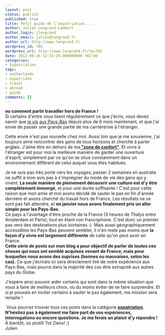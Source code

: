 ```yaml
---
layout: post
status: publish
published: true
title: Petit guide de l'expatriation. . .
author: Julien Lengrand-Lambert
author_login: jlengrand
author_email: julien@lengrand.fr
author_url: http://www.lengrand.fr
wordpress_id: 765
wordpress_url: http://www.lengrand.fr/?p=765
date: 2012-09-26 12:32:24.000000000 +02:00
categories:
- Expatriation
tags:
- netherlands
- expatriate
- travel
- abroad
- guide
comments: []
---
```

<div><strong>ou comment partir travailler hors de France !</strong></div>
<div></div>
Si certains d'entre vous lisent régulièrement ce que j'écris, vous devez savoir que <a title="Job Space" href="http://www.lengrand.fr/job-space/">je vis</a> <a title="Job Space" href="http://www.lengrand.fr/job-space/">aux Pays-Bas</a> depuis plus de 6 mois maintenant, et que j'ai envie de passer une grande partie de ma carrière/vie à l'étranger.
<div>

Cette envie n'est pas nouvelle chez moi. Aussi loin que je me souvienne, j'ai toujours aimé rencontrer des gens de tous horizons et cherché à parler anglais. J'aime être en dehors de ma<a title="comfort zone" href="https://en.wikipedia.org/wiki/Comfort_zone" target="_blank"><strong> "zone de confort"</strong></a>. Et vivre à l'étranger est pour moi la meilleure manière de garder une ouverture d'esprit; simplement par ce qu'on se situe constamment dans un environnement différent de celui auquel vous êtes habitués.
<div></div>
Je ne suis pas très porté vers les voyages; passer 2 semaines en australie ne suffit à mon avis pas à s'imprégner du mode de vie des gens qui y vivent.<strong> La seule manière de pleinement découvrir une culture est d'y être complètement immergé</strong>, et pour une durée suffisante ! C'est pour cette raison que mon amie et moi avons décidé de sauter le pas en fin d'année dernière et avons cherché du travail hors de France. Les résultats ne se sont pas fait attendre, et <strong>en janvier nous avons finalement pris un aller simple pour les Pays-Bas.</strong>
<div></div>
Ce pays a l'avantage d'être proche de la France (3 heures de Thalys entre Amsterdam et Paris); tout en étant non francophone. C'est donc un premier pas vers des destinations plus lointaines :). Mais aussi géographiquement accessibles les Pays-Bas peuvent sembler, il n'en reste pas moins que <strong>la façon d'y vivre est largement différente</strong> de celle qu'on peut avoir en France.
<div></div>
<strong>Cette série de posts sur mon blog a pour objectif de parler de toutes ces choses qui nous ont semblé acquises venant de France, mais pour lesquelles nous avons des suprises (bonnes ou mauvaises, selon les cas).</strong> Ce que j'écrirais ici sera directement tiré de notre expérience aux Pays-Bas, mais pourra dans la majorité des cas être extrapolé aux autres pays du Globe.

J'espère ainsi pouvoir aider certains qui sont dans la même situation que nous à faire de meilleurs choix, où du moins éviter de se faire surprendre. Et si je pouvais en inciter certains à sauter le pas également, ma mission sera remplie !
<div> Vous pourrez trouver tous ces posts dans la catégorie <a title="expatriation category" href="http://www.lengrand.fr/category/expatriation" target="_blank"><strong>expatriation</strong></a>.</div>
<strong>N'hésitez pas à également me faire part de vos expériences, interrogations ou encore questions. Je me ferais un plaisir d'y répondre !</strong>
<div></div>
<div></div>
<div></div>
<div></div>
<div>À bientôt, où plutôt Tot Ziens! ;)</div>
<div>Julien</div>
</div>
